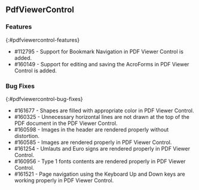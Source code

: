 ## PdfViewerControl

### Features
{:#pdfviewercontrol-features}

* \#112795 - Support for Bookmark Navigation in PDF Viewer Control is added. 
* \#160149 - Support for editing and saving the AcroForms in PDF Viewer Control is added.

### Bug Fixes
{:#pdfviewercontrol-bug-fixes}

* \#161677 - Shapes are filled with appropriate color in PDF Viewer Control.
* \#160325 - Unnecessary horizontal lines are not drawn at the top of the PDF document in the PDF Viewer Control.
* \#160598 - Images in the header are rendered properly without distortion.
* \#160585 - Images are rendered properly in PDF Viewer Control.
* \#161254 - Umlauts and Euro signs are rendered properly in PDF Viewer Control.
* \#160956 - Type 1 fonts contents are rendered properly in PDF Viewer Control.
* \#161521 - Page navigation using the Keyboard Up and Down keys are working properly in PDF Viewer Control.